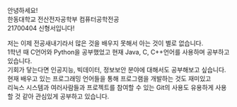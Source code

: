 안녕하세요!     
한동대학교 전산전자공학부 컴퓨터공학전공     
21700404 신형서입니다!     
     
저는 이제 전공새내기라서 많은 것을 배우지 못해서 아는 것이 별로 없습니다.  
1학년 때 C언어와 Python을 공부했었고 현재 Java, C, C++언어를 사용하며 공부하고 있습니다.     
기회가 닿는다면 인공지능, 빅데이터, 정보보안 분야에 대해서도 공부해보고 싶습니다.               
현재 배우고 있는 프로그래밍 언어들을 통해 프로그램을 개발하는 것도 재미있고     
리눅스 시스템과 여러사람들과 프로젝트를 참여할 수 있는 Git의 사용도 유용하게 사용할 것 같아 관심있게 공부하고 있습니다.     
     
     
